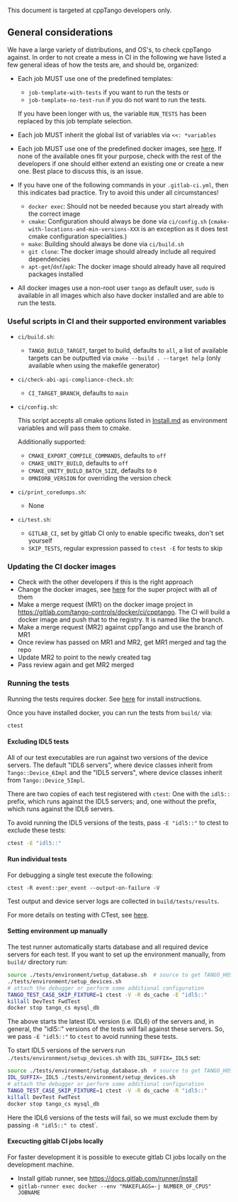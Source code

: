 This document is targeted at cppTango developers only.

## General considerations

We have a large variety of distributions, and OS's, to check cppTango against.
In order to not create a mess in CI in the following we have listed a few
general ideas of how the tests are, and should be, organized:

- Each job MUST use one of the predefined templates:
  - `job-template-with-tests` if you want to run the tests or
  - `job-template-no-test-run` if you do not want to run the tests.

  If you have been longer with us, the variable `RUN_TESTS` has been replaced by this
  job template selection.
- Each job MUST inherit the global list of variables via `<<: *variables`
- Each job MUST use one of the predefined docker images, see [here]( https://gitlab.com/tango-controls/docker/ci/cpptango).
  If none of the available ones fit your purpose, check with the rest of the
  developers if one should either extend an existing one or create a new one.
  Best place to discuss this, is an issue.
- If you have one of the following commands in your `.gitlab-ci.yml`, then this
  indicates bad practice.  Try to avoid this under all circumstances!
  - `docker exec`: Should not be needed because you start already with the correct image
  - `cmake`: Configuration should always be done via `ci/config.sh`
    (`cmake-with-locations-and-min-versions-XXX` is an exception as it does test cmake configuration specialities.)
  - `make`: Building should always be done via `ci/build.sh`
  - `git clone`: The docker image should already include all required dependencies
  - `apt-get`/`dnf`/`apk`: The docker image should already have all required
    packages installed
- All docker images use a non-root user `tango` as default user, `sudo` is
  available in all images which also have docker installed and are able to run the tests.

### Useful scripts in CI and their supported environment variables

- `ci/build.sh`:

   - `TANGO_BUILD_TARGET`, target to build, defaults to `all`, a list of
     available targets can be outputted via `cmake --build . --target help`
     (only available when using the makefile generator)

- `ci/check-abi-api-compliance-check.sh`:

   - `CI_TARGET_BRANCH`, defaults to `main`

- `ci/config.sh`:

   This script accepts all cmake options listed in [Install.md](./Install.md)
   as environment variables and will pass them to cmake.

   Additionally supported:
     - `CMAKE_EXPORT_COMPILE_COMMANDS`, defaults to `off`
     - `CMAKE_UNITY_BUILD`, defaults to `off`
     - `CMAKE_UNITY_BUILD_BATCH_SIZE`, defaults to `0`
     - `OMNIORB_VERSION` for overriding the version check

- `ci/print_coredumps.sh`:

   - None

- `ci/test.sh`:

   - `GITLAB_CI`, set by gitlab CI only to enable specific tweaks, don't set yourself
   - `SKIP_TESTS`, regular expression passed to `ctest -E` for tests to skip

### Updating the CI docker images

- Check with the other developers if this is the right approach
- Change the docker images, see
  [here](https://gitlab.com/tango-controls/docker/ci/cpptango/super) for the
  super project with all of them
- Make a merge request (MR1) on the docker image project in
  https://gitlab.com/tango-controls/docker/ci/cpptango. The CI will build a
  docker image and push that to the registry. It is named like the branch.
- Make a merge request (MR2) against cppTango and use the branch of MR1
- Once review has passed on MR1 and MR2, get MR1 merged and tag the repo
- Update MR2 to point to the newly created tag
- Pass review again and get MR2 merged

### Running the tests

Running the tests requires docker. See
[here](https://docs.docker.com/engine/install) for install instructions.

Once you have installed docker, you can run the tests from `build/` via:

```bash
ctest
```

#### Excluding IDL5 tests

All of our test executables are run against two versions of the device servers.
The default "IDL6 servers", where device classes inherit from
`Tango::Device_6Impl` and the "IDL5 servers", where device classes inherit from
`Tango::Device_5Impl`.

There are two copies of each test registered with `ctest`:  One with the
`idl5::` prefix, which runs against the IDL5 servers; and, one without the
prefix, which runs against the IDL6 servers.

To avoid running the IDL5 versions of the tests, pass `-E "idl5::"` to ctest to
exclude these tests:

```bash
ctest -E "idl5::"
```

#### Run individual tests

For debugging a single test execute the following:

```
ctest -R event::per_event --output-on-failure -V
```

Test output and device server logs are collected in `build/tests/results`.

For more details on testing with CTest, see [here](https://cmake.org/Wiki/CMake/Testing_With_CTest).

#### Setting environment up manually

The test runner automatically starts database and all required
device servers for each test. If you want to set up the environment
manually, from `build/` directory run:

```bash
source ./tests/environment/setup_database.sh  # source to get TANGO_HOST
./tests/environment/setup_devices.sh
# attach the debugger or perform some additional configuration
TANGO_TEST_CASE_SKIP_FIXTURE=1 ctest -V -R ds_cache -E "idl5::"
killall DevTest FwdTest
docker stop tango_cs mysql_db
```

The above starts the latest IDL version (i.e. IDL6) of the servers and, in
general, the "idl5::" versions of the tests will fail against these servers. So,
we pass `-E "idl5::"` to `ctest` to avoid running these tests.

To start IDL5 versions of the servers run `./tests/environment/setup_devices.sh`
with `IDL_SUFFIX=_IDL5` set:

```bash
source ./tests/environment/setup_database.sh  # source to get TANGO_HOST
IDL_SUFFIX=_IDL5 ./tests/environment/setup_devices.sh
# attach the debugger or perform some additional configuration
TANGO_TEST_CASE_SKIP_FIXTURE=1 ctest -V -R ds_cache -R "idl5::"
killall DevTest FwdTest
docker stop tango_cs mysql_db
```

Here the IDL6 versions of the tests will fail, so we must exclude them by
passing `-R "idl5::" to `ctest`.

#### Execucting gitlab CI jobs locally

For faster development it is possible to execute gitlab CI jobs locally on the development machine.

* Install gitlab runner, see https://docs.gitlab.com/runner/install
* `gitlab-runner exec docker --env "MAKEFLAGS=-j NUMBER_OF_CPUS" JOBNAME`
